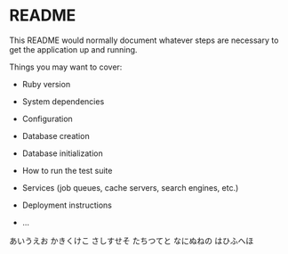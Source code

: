 # README

This README would normally document whatever steps are necessary to get the
application up and running.

Things you may want to cover:

* Ruby version

* System dependencies

* Configuration

* Database creation

* Database initialization

* How to run the test suite

* Services (job queues, cache servers, search engines, etc.)

* Deployment instructions

* ...

あいうえお
かきくけこ
さしすせそ
たちつてと
なにぬねの
はひふへほ